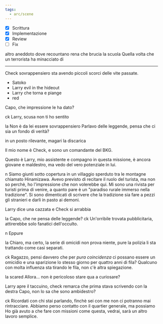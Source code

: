 ```yaml
---
tags:
  - arc/scene
---
```

- [x] Scrittura
- [x] Implementazione
- [x] Review
- [ ] Fix

altro aneddoto dove recountano rena che brucia la scuola
Quella volta che un terrorista ha minacciato di 


---
Check sovrappensiero sta avendo piccoli scorci delle vite passate.
- Satoko
- Larry evil in the hideout
- Larry che torna e piange
- red


Capo, che impressione le ha dato?

ck 
Larry, scusa non ti ho sentito

la
Non è da lei essere sovrappensiero
Parlavo delle leggende, pensa che ci sia un fondo di verità?

in un posto rilevante, magari la discarica

Il mio nome è Check, e sono un comandante del BKG.

Questo è Larry, mio assistente e compagno in questa missione, è ancora giovane e maldestro, ma vedo del vero potenziale in lui.

n
Siamo giunti sotto copertura in un villaggio sperduto tra le montagne chiamato Hinamizawa. 
Avevo previsto di recitare il ruolo del turista, ma non so perchè, ho l'impressione che non volerebbe qui.
Mi sono una rivista per turisti prima di venire, a quanto pare è un "paradiso rurale immerso nella tradizione".
Si sono dimenticati di scrivere che la tradizione sia fare a pezzi gli stranieri e darli in pasto ai demoni.

Larry dice una cazzata e Check si arrabbia



la
Capo, che ne pensa delle leggende?
ck
Un'orribile trovata pubblicitaria, attirerebbe solo fanatici dell'occulto.

n
Eppure 

la
Chiaro, ma certo, la serie di omicidi non prova niente, pure la polizia li sta trattando come casi separati.

ck
Ragazzo, pensi davvero che per *pura coincidenza* ci possano essere un omicidio e una sparizione lo stesso giorno per quattro anni di fila?
Qualcuno con molta influenza sta tirando le fila, non c'è altra spiegazione.

la scared
Allora... non è pericoloso stare qua a curiosare?

Larry apre il taccuino, check remarca che prima stava scrivendo con la destra
Capo, non lo sa che sono ambidestro?

ck
Ricordati con chi stai parlando, finchè sei con me non ci potranno mai rintracciare.
Abbiamo perso contatto con il quartier generale, ma possiamo 
Ho già avuto a che fare con missioni come questa, vedrai, sarà un altro lavoro semplice.


